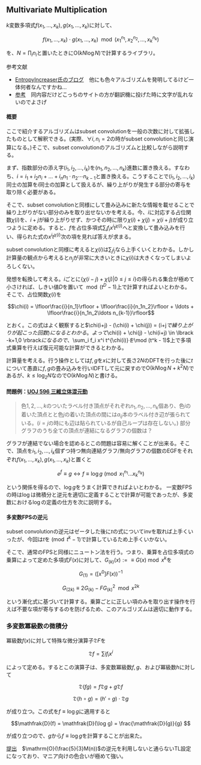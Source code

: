 
## Multivariate Multiplication

$k$変数多項式$f(x_1,\ldots,x_k),g(x_1,\ldots,x_k)$に対して、

$$f(x_1,\ldots,x_k)\cdot g(x_1,\ldots,x_k) \mod (x_1^{n_1},x_2^{n_2},\ldots,x_k^{n_k})$$

を、$N= \prod_i n_i$と置いたときに$\mathrm{O}(kN \log N)$で計算するライブラリ。

参考文献

- [EntropyIncreaser氏のブログ](https://www.luogu.com.cn/blog/EntropyIncreaser/hello-multivariate-multiplication)　他にも色々アルゴリズムを発明してるけど一体何者なんですかね…
- [参考](https://rushcheyo.blog.uoj.ac/blog/6547)　同内容だけどこっちのサイトの方が翻訳機に投げた時に文字が乱れないのでよさげ

#### 概要

ここで紹介するアルゴリズムはsubset convolutionを一般の次数に対して拡張したものとして解釈できる。(実際、$\forall i, n_i = 2$の時がsubset convolutionと同じ演算になる。)そこで、subset convolutionのアルゴリズムと比較しながら説明する。

まず、指数部分の添え字$(i_1,i_2,\ldots,i_k)$を$(n_1,n_2,\ldots,n_k)$進数に置き換える。すなわち、$i = i_1 + i_2 n_i + \ldots + i_n n_1 \cdot n_2 \cdots n_{k-1}$と置き換える。こうすることで$(i_1,i_2,\ldots,i_k)$同士の加算を$i$同士の加算として扱えるが、繰り上がりが発生する部分の寄与を取り除く必要がある。

そこで、subset convolutionと同様にして畳み込みに新たな情報を載せることで繰り上がりがない部分のみを取り出せないかを考える。今、$i$に対応する占位関数$\chi(i)$を、$i+j$が繰り上がりせず、かつその時に限り$\chi(i) + \chi(j) = \chi(i+j)$が成り立つように定める。すると、$f$を占位多項式$\sum_i f_i x^i t^{\chi(i)}$へと変換して畳み込みを行い、得られた式の$x^i t^{\chi(i)}$次の項を見れば答えが求まる。

subset convolutionと同様に考えると$\chi(i)$は$\sum_j i_j$なら上手くいくとわかる。しかし計算量の観点から考えると$n_j$が非常に大きいときに$\chi(i)$は大きくなってしまいよろしくない。

発想を転換して考える。$i$ごとに$\lbrace \chi(i-j) + \chi(j) \vert 0 \leq j \leq i \rbrace$の得られる集合が極めて小さければ、しきい値$D$を置いて$\mod(t^D - 1)$上で計算すればよいとわかる。そこで、占位関数$\chi(i)$を

$$\chi(i) = \lfloor\frac{i}{n_1}\rfloor + \lfloor\frac{i}{n_1n_2}\rfloor + \ldots + \lfloor\frac{i}{n_1n_2\ldots n_{k-1}}\rfloor$$

とおく。この式はよく観察すると$\chi(i+j) - (\chi(i) + \chi(j))  = $($i+j$で繰り上がりが起こった回数)になるとわかる。よって$\chi(i) + \chi(j) - \chi(i+j) \in \lbrack -k+1,0 \rbrack$になるので、$\sum_i f_i x^i t^{\chi(i)}$を$\mod (t^k - 1)$上で多項式乗算を行えば復元可能な計算ができるとわかる。

計算量を考える。行う操作としては$f,g$を$x$に対して長さ$2N$のDFTを行った後に$t$について愚直に$f,g$の畳み込みを行いIDFTして元に戻すので$\mathrm{O}(k N \log N + k^2 N)$であるが、$k \leq \log_2 N$なので$\mathrm{O}(k N \log N)$と書ける。

#### 問題例：[UOJ 596 三維立体混元勁](https://uoj.ac/problem/596)

> 色$1,2,\ldots,k$のついたラベル付き頂点がそれぞれ$n_1,n_2,\ldots,n_k$個あり、色$i$の着いた頂点とと色$j$の着いた頂点の間には$a_{ij}$本のラベル付き辺が張られている。($i=j$の時にも辺は貼られているが自己ループは存在しない。)
> 部分グラフのうち全ての頂点が連結になるグラフの個数は？

グラフが連結でない場合を認めるとこの問題は容易に解くことが出来る。そこで、頂点を$i_1,i_2,\ldots,i_k$個ずつ持つ無向連結グラフ/無向グラフの個数のEGFをそれぞれ$f(x_1,\ldots,x_k),g(x_1,\ldots,x_k)$と置くと

$$e^f \equiv g \leftrightarrow f \equiv \log g \pmod{x_1^{n_1}\ldots x_k^{n_k}}$$

という関係を得るので、$\log g$をうまく計算できればよいとわかる。
一変数FPSの時は$\log$は微積分と逆元を適切に定義することで計算が可能であったが、多変数における$\log$の定義の仕方を次に説明する。

#### 多変数FPSの逆元

subset convolutionの逆元はゼータした後に$t$の式についてinvを取れば上手くいったが、今回は$t$を$\pmod {t^k-1}$で計算しているため上手くいかない。

そこで、通常のFPSと同様にニュートン法を行う。つまり、乗算を占位多項式の乗算によって定めた多項式$F(x)$に対して、$G_{(k)}(x) := \equiv G(x) \bmod{x^k}$を

$$G_{(1)} = (\lbrack x^0\rbrack F(x))^{-1}$$

$$G_{(2k)} \equiv 2G_{(k)} - FG_{(k)}^2 \mod x^{2k}$$

という漸化式に基づいて計算する。乗算ごとに正しい項のみを取り出す操作を行えば不要な項が寄与するのを防げるため、このアルゴリズムは適切に動作する。

### 多変数冪級数の微積分

冪級数$f(x)$に対して特殊な微分演算子$\mathfrak{D}F$を

$$\mathfrak{D}f = \sum i f_i x^i $$

によって定める。するとこの演算子は、多変数冪級数$f,g$、および冪級数$h$に対して

$$\mathfrak{D}(fg) = f\mathfrak{D}g+ g\mathfrak{D}f $$

$$\mathfrak{D}(h\circ g) = (h' \circ g)\cdot \mathfrak{D}g $$

が成り立つ。この式を$f \equiv \log g$に適用すると

$$\mathfrak{D}(f) = \mathfrak{D}(\log g) = \frac{\mathfrak{D}(g)}{g} $$

が成り立つので、$g$から$f \equiv \log g$を計算することが出来た。

[提出](https://uoj.ac/submission/460059)　$\mathrm{O}(\frac{5}{3}M(n))$の逆元を利用しないと通らないTL設定になっており、マニア向けの色合いが極めて強い。
